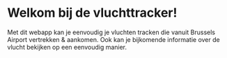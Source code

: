 # Welkom bij de vluchttracker!
Met dit webapp kan je eenvoudig je vluchten tracken die vanuit Brussels Airport vertrekken & aankomen.
Ook kan je bijkomende informatie over de vlucht bekijken op een eenvoudig manier.
